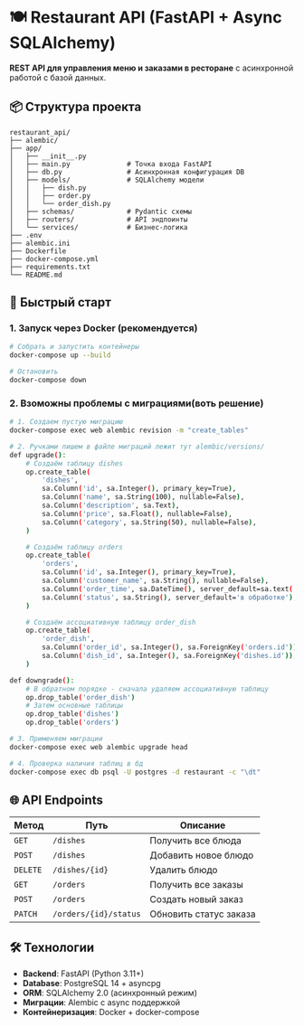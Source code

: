 # 🍽️ Restaurant API (FastAPI + Async SQLAlchemy)

**REST API для управления меню и заказами в ресторане** с асинхронной работой с базой данных.

## 📦 Структура проекта

```
restaurant_api/
├── alembic/
├── app/
│   ├── __init__.py
│   ├── main.py              # Точка входа FastAPI
│   ├── db.py                # Асинхронная конфигурация DB
│   ├── models/              # SQLAlchemy модели
│   │   ├── dish.py
│   │   ├── order.py
│   │   └── order_dish.py
│   ├── schemas/             # Pydantic схемы
│   ├── routers/             # API эндпоинты
│   └── services/            # Бизнес-логика
├── .env
├── alembic.ini
├── Dockerfile
├── docker-compose.yml
├── requirements.txt
└── README.md
```

## 🚀 Быстрый старт

### 1. Запуск через Docker (рекомендуется)

```bash
# Собрать и запустить контейнеры
docker-compose up --build

# Остановить
docker-compose down
```

### 2. Взоможны проблемы с миграциями(воть решение)

```bash
# 1. Создаем пустую миграцию
docker-compose exec web alembic revision -m "create_tables"

# 2. Ручками пишем в файле миграций лежит тут alembic/versions/
def upgrade():
    # Создаём таблицу dishes
    op.create_table(
        'dishes',
        sa.Column('id', sa.Integer(), primary_key=True),
        sa.Column('name', sa.String(100), nullable=False),
        sa.Column('description', sa.Text),
        sa.Column('price', sa.Float(), nullable=False),
        sa.Column('category', sa.String(50), nullable=False),
    )

    # Создаём таблицу orders
    op.create_table(
        'orders',
        sa.Column('id', sa.Integer(), primary_key=True),
        sa.Column('customer_name', sa.String(), nullable=False),
        sa.Column('order_time', sa.DateTime(), server_default=sa.text('now()')),
        sa.Column('status', sa.String(), server_default='в обработке'),
    )

    # Создаём ассоциативную таблицу order_dish
    op.create_table(
        'order_dish',
        sa.Column('order_id', sa.Integer(), sa.ForeignKey('orders.id')),
        sa.Column('dish_id', sa.Integer(), sa.ForeignKey('dishes.id')),
    )

def downgrade():
    # В обратном порядке - сначала удаляем ассоциативную таблицу
    op.drop_table('order_dish')
    # Затем основные таблицы
    op.drop_table('dishes')
    op.drop_table('orders')

# 3. Применяем миграции
docker-compose exec web alembic upgrade head

# 4. Проверка наличия таблиц в бд
docker-compose exec db psql -U postgres -d restaurant -c "\dt"
```

## 🌐 API Endpoints

| Метод | Путь | Описание |
|-------|------|-----------|
| `GET` | `/dishes` | Получить все блюда |
| `POST` | `/dishes` | Добавить новое блюдо |
| `DELETE` | `/dishes/{id}` | Удалить блюдо |
| `GET` | `/orders` | Получить все заказы |
| `POST` | `/orders` | Создать новый заказ |
| `PATCH` | `/orders/{id}/status` | Обновить статус заказа |


## 🛠 Технологии

- **Backend**: FastAPI (Python 3.11+)
- **Database**: PostgreSQL 14 + asyncpg
- **ORM**: SQLAlchemy 2.0 (асинхронный режим)
- **Миграции**: Alembic с async поддержкой
- **Контейнеризация**: Docker + docker-compose
